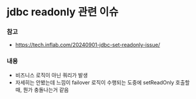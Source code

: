 # jdbc readonly 관련 이슈



### 참고

- https://tech.inflab.com/20240901-jdbc-set-readonly-issue/



### 내용

- 비즈니스 로직이 아닌 쿼리가 발생
- 자세히는 안봤는데 느낌이 failover 로직이 수행되는 도중에 setReadOnly 호출할 때, 뭔가 충돌나는거 같음
